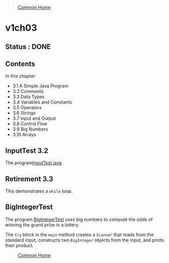 >[Common Home](../README.md)
 
# v1ch03
 
## Status : DONE 

## Contents
 
In this chapter
* 3.1 A Simple Java Program
* 3.2 Comments
* 3.3 Data Types
* 3.4 Variables and Constants
* 3.5 Operators
* 3.6 Strings
* 3.7 Input and Output
* 3.8 Control Flow
* 3.9 Big Numbers
* 3.10 Arrays

## InputTest 3.2

The program[InputTest.java](../book-code/corejava/v1ch03/InputTest/InputTest.java)


## Retirement 3.3

This demonstrates a `while` loop.

## BigIntegerTest 
 
The program [BigIntegerTest](../book-code/corejava/v1ch03/BigIntegerTest/BigIntegerTest.java) uses big numbers to compute the odds of winning the grand prize in a lottery.
 
The `try` block in the `main` method creates a `Scanner` that reads from the standard input, constructs two `BigInteger` objects from the input, and prints their product.

 

 
>[Common Home](../README.md)